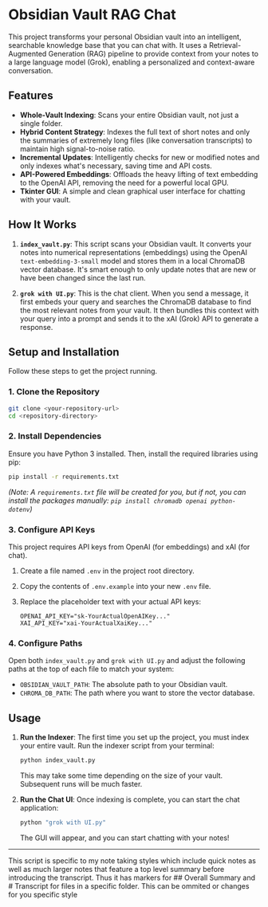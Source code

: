 
# Obsidian Vault RAG Chat

This project transforms your personal Obsidian vault into an intelligent, searchable knowledge base that you can chat with. It uses a Retrieval-Augmented Generation (RAG) pipeline to provide context from your notes to a large language model (Grok), enabling a personalized and context-aware conversation.

## Features

- **Whole-Vault Indexing**: Scans your entire Obsidian vault, not just a single folder.
- **Hybrid Content Strategy**: Indexes the full text of short notes and only the summaries of extremely long files (like conversation transcripts) to maintain high signal-to-noise ratio.
- **Incremental Updates**: Intelligently checks for new or modified notes and only indexes what's necessary, saving time and API costs.
- **API-Powered Embeddings**: Offloads the heavy lifting of text embedding to the OpenAI API, removing the need for a powerful local GPU.
- **Tkinter GUI**: A simple and clean graphical user interface for chatting with your vault.

## How It Works

1.  **`index_vault.py`**: This script scans your Obsidian vault. It converts your notes into numerical representations (embeddings) using the OpenAI `text-embedding-3-small` model and stores them in a local ChromaDB vector database. It's smart enough to only update notes that are new or have been changed since the last run.

2.  **`grok with UI.py`**: This is the chat client. When you send a message, it first embeds your query and searches the ChromaDB database to find the most relevant notes from your vault. It then bundles this context with your query into a prompt and sends it to the xAI (Grok) API to generate a response.

## Setup and Installation

Follow these steps to get the project running.

### 1. Clone the Repository

```bash
git clone <your-repository-url>
cd <repository-directory>
```

### 2. Install Dependencies

Ensure you have Python 3 installed. Then, install the required libraries using pip:

```bash
pip install -r requirements.txt
```

*(Note: A `requirements.txt` file will be created for you, but if not, you can install the packages manually: `pip install chromadb openai python-dotenv`)*

### 3. Configure API Keys

This project requires API keys from OpenAI (for embeddings) and xAI (for chat).

1.  Create a file named `.env` in the project root directory.
2.  Copy the contents of `.env.example` into your new `.env` file.
3.  Replace the placeholder text with your actual API keys:

    ```
    OPENAI_API_KEY="sk-YourActualOpenAIKey..."
    XAI_API_KEY="xai-YourActualXaiKey..."
    ```

### 4. Configure Paths

Open both `index_vault.py` and `grok with UI.py` and adjust the following paths at the top of each file to match your system:

- `OBSIDIAN_VAULT_PATH`: The absolute path to your Obsidian vault.
- `CHROMA_DB_PATH`: The path where you want to store the vector database.

## Usage

1.  **Run the Indexer**: The first time you set up the project, you must index your entire vault. Run the indexer script from your terminal:

    ```bash
    python index_vault.py
    ```

    This may take some time depending on the size of your vault. Subsequent runs will be much faster.

2.  **Run the Chat UI**: Once indexing is complete, you can start the chat application:

    ```bash
    python "grok with UI.py"
    ```

    The GUI will appear, and you can start chatting with your notes!

--- 

This script is specific to my note taking styles which include quick notes as well as much larger notes that feature a top level summary before introducing the transcript. Thus it has markers for ## Overall Summary and # Transcript for files in a specific folder. This can be ommited or changes for you specific style
